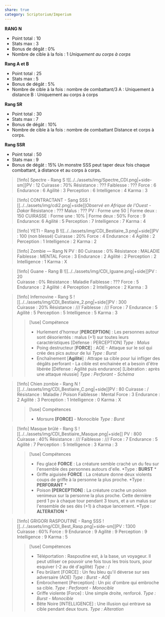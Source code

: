 ```yaml
---
share: true
category: Scriptorium/Imperium
---
```



**RANG N**
- Point total : 10
- Stats max : 3
- Bonus de dégât : 0%
- Nombre de cible à la fois : 1
	*Uniquement au corps à corps*

**Rang A et B**
- Point total : 25
- Stats max : 5
- Bonus de dégât : 5%
- Nombre de cible à la fois : nombre de combattant/3
	A : Uniquement à distance
	B : Uniquement au corps à corps

**Rang SR**
- Point total : 30
- Stats max : 7
- Bonus de dégât : 10%
- Nombre de cible à la fois : nombre de combattant
	Distance et corps à corps.

**Rang SSR**
- Point total : 50
- Stats max : 9
- Bonus de dégât : 15%
	Un monstre SSS peut taper deux fois chaque combattant, à distance et au corps à corps.

> [!info] Spectre - Rang S
> ![[../../assets/img/Spectre_CDI.png|+side-sm]]PV : 12
> Cuirasse : 70%
> Résistance : ???
> Faiblesse : ???
> Force : 6
> Endurance : 6
> Agilité : 3
> Perception : 6 
> Intelligence : 4
> Karma : 3

>[!info] CONTRACTANT - Sang SSS
>![[../../assets/img/cdi2.png|+side]]*Observé en Afrique de l'Ouest - Dakar*
>Résistance : ???
> Malus : ???
> PV : Forme une 50 | Forme deux : 150
> CUIRASSE : Forme une : 10% | Forme deux : 50%
> Force : 9
> Endurance: 6
> Agilité : 5
> Perception : 7
> Intelligence : 7
> Karma : 4

>[!info] YETI - Rang B
>![[../../assets/img/CDI_Bestiaire_3.png|+side]]PV : 100 (non blessé) 
> Cuirasse : 20% 
> Force : 4 
> Endurance : 4 
> Agilité : 2 
> Perception : 1 
> Intelligence : 2 
> Karma : 2

>[!info] Zombie — Rang N
>PV : 80 
> Cuirasse : 0% 
> Résistance : MALADIE 
> Faiblesse : MENTAL 
> Force : 3 
> Endurance : 2 
> Agilité : 2 
> Perception : 2 
> Intelligence : 1 
> Karma : X

>[!info] Guane - Rang B
>![[../../assets/img/CDI_Iguane.png|+side]]PV : 20  
> Cuirasse : 0% 
> Résistance : Maladie 
> Faiblesse : ??? 
> Force : 5 
> Endurance : 2 
> Agilité : 4 
> Perception : 2 
> Intelligence : 2 
> Karma : 3

>[!info] Infernovine - Rang S
> ![[../../assets/img/CDI_Bestiaire_2.png|+side]]PV : 300  
> Cuirasse : 20% 
> Résistance : /// Faiblesse : /// 
> Force : 7 
> Endurance : 5 
> Agilité : 5 
> Perception : 5 
> Intelligence : 5 
> Karma : 3 
>> [!use] Compétence
>>- Hurlement d'horreur [**PERCEPTION**] : Les personnes autour sont désorientés : malus (+1) sur toutes leurs caractéristiques [Défense : PERCEPTION] 
>>*Type : Malus* 
>>- Poing destructeur [**FORCE**] : AOE - Attaque sur le sol qui crée des pics autour de lui 
>>*Type : Burst* 
>>- Enchaînement [**Agilité**] : Attrape sa cible pour lui infliger des dégâts perforant - La cible est enchainée et a besoin d'être libérée [Défense : Agilité puis endurance] [Libération : après une attaque réussie] 
>>*Type : Perforant - Schéma*

>[!info] Chien zombie - Rang N
>![[../../assets/img/CDI_Bestiaire_C.png|+side]]PV : 80
>Cuirasse : /
>Résistance : Maladie / Poison
>Faiblesse : Mental
>Force : 3
>Endurance : 2
>Agilité : 3
>Perception : 1
>Intelligence : 0
>Karma : X
>>[!use] Compétences
>>- Morsure **[FORCE]** - Monocible
>>*Type : Burst* 

>[!info] Masque brûlé - Rang S
>![[../../assets/img/CDI_Bestiaire_Masque.png|+side]] PV : 800  
> Cuirasse : 40% 
> Résistance : /// 
> Faiblesse : /// 
> Force : 7 
> Endurance : 5 
> Agilité : 7 
> Perception : 5 
> Intelligence : 3 
> Karma : 3
>>[!use] Compétences
>>- Feu glacé **FORCE** : La créature semble craché un du feu sur l'ensemble des personnes autours d'elle. 
>>*Type : **BURST** * 
>>- Griffe aiguisée **FORCE** : La créature donne deux violents coups de griffe à la personne la plus proche. 
>>*Type : **PERFORANT** * 
>>- Poison **[PERCEPTION]** : La créature crache un poison venimeux sur la personne la plus proche. Cette dernière perd 1 pv à chaque tour pendant 3 tours, et a un malus sur l'ensemble de ses dés (+1) à chaque lancement. 
>>*Type : **ALTERATION** *

>[!info] GRIGORI RASPOUTINE - Rang SSS
>![[../../assets/img/CDI_Best_Rasp.png|+side-sm]]PV : 1300  
>Cuirasse : 60% 
> Force : 9 
> Endurance : 9 
> Agilité : 9 
> Perception : 9 
> Intelligence : 9 
> Karma : 5
> >[!use] Compétences
> >- Téléportation : Raspoutine est, à la base, un voyageur. Il peut utiliser ce pouvoir une fois tous les trois tours, pour esquiver (-2 au dé d'agilité) 
>>*Type :* / 
>>- Feu brûlant [FORCE] : Un feu bleu qu'il déverse sur ses adversaire (AOE) 
>>*Type : Burst - AOE* 
>>- Embrochement [Perception] : Un pic d'ombre qui embroche sa cible. 
>>*Type : Perforant - Monocible* 
>>- Griffe violente [Force] : Une simple droite, renforcé. 
>>*Type : Burst - Monocible* 
>>- Bête Noire [INTELLIGENCE] : Une illusion qui entrave sa cible pendant deux tours. 
>>*Type : Alteration*

